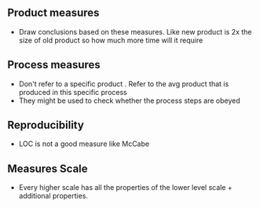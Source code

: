## Product measures
- Draw conclusions based on these measures. Like new product is 2x the size of old product so how much more time will it require 

## Process measures
- Don't refer to a specific product . Refer to the avg product that is produced in this specific process 
- They might be used to check whether the process steps are obeyed 


## Reproducibility 
- LOC is not a good measure like McCabe

## Measures Scale
- Every higher scale has all the properties of the lower level scale + additional properties.

